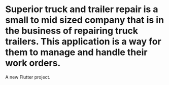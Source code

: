 # Superior truck and trailer repair is a small to mid sized company that is in the business of repairing truck trailers. This application is a way for them to manage and handle their work orders. 

A new Flutter project.
